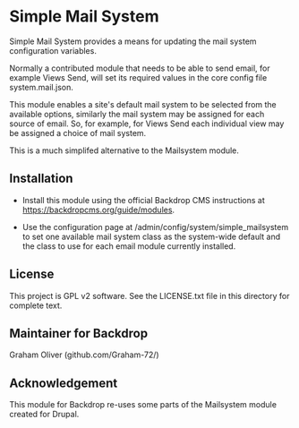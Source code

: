 # Simple Mail System

Simple Mail System provides a means for updating the mail system
configuration variables.

Normally a contributed module that needs to be able to send
email, for example Views Send, will set its required values
in the core config file system.mail.json.

This module enables a site's default mail system to be selected
from the available options, similarly the mail system may be
assigned for each source of email. So, for example, for
Views Send each individual view may be assigned a choice of mail system.

This is a much simplifed alternative to the Mailsystem module.


## Installation

- Install this module using the official Backdrop CMS instructions at
  https://backdropcms.org/guide/modules.

- Use the configuration page at /admin/config/system/simple_mailsystem to
  set one available mail system class as the system-wide default and
  the class to use for each email module currently installed.
	
## License

This project is GPL v2 software. See the LICENSE.txt 
file in this directory for complete text.
    
## Maintainer for Backdrop

Graham Oliver (github.com/Graham-72/)



## Acknowledgement

This module for Backdrop re-uses some parts of the Mailsystem module
created for Drupal.